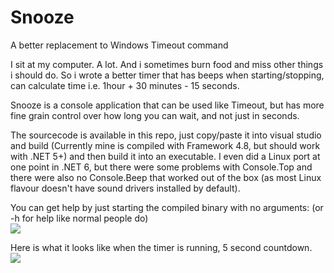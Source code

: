 # Snooze
A better replacement to Windows Timeout command

I sit at my computer. A lot. And i sometimes burn food and miss other things i should do.  So i wrote a better timer that has beeps when starting/stopping, can calculate time i.e. 1hour + 30 minutes - 15 seconds.

Snooze is a console application that can be used like Timeout, but has more fine grain control over how long you can wait, and not just in seconds.

The sourcecode is available in this repo, just copy/paste it into visual studio and build (Currently mine is compiled with Framework 4.8, but should work with .NET 5+) and then build it into an executable.  I even did a Linux port at one point in .NET 6, but there were some problems with Console.Top and there were also no Console.Beep that worked out of the box (as most Linux flavour doesn't have sound drivers installed by default).

You can get help by just starting the compiled binary with no arguments: (or -h for help like normal people do)<br />
<img src="https://github.com/ProIntegritate/Snooze/blob/main/x2.jpg?raw=true">

Here is what it looks like when the timer is running, 5 second countdown.<br />
<img src="https://github.com/ProIntegritate/Snooze/blob/main/x.gif?raw=true">

